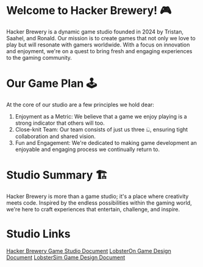 # Welcome to Hacker Brewery! 🎮
Hacker Brewery is a dynamic game studio founded in 2024 by Tristan, Saahel, and Ronald. Our mission is to create games that not only we love to play but will resonate with gamers worldwide. With a focus on innovation and enjoyment, we're on a quest to bring fresh and engaging experiences to the gaming community.

# Our Game Plan 🕹
At the core of our studio are a few principles we hold dear:

1. Enjoyment as a Metric: We believe that a game we enjoy playing is a strong indicator that others will too.
2. Close-knit Team: Our team consists of just us three ඞ, ensuring tight collaboration and shared vision.
3. Fun and Engagement: We're dedicated to making game development an enjoyable and engaging process we continually return to.

# Studio Summary 🏗
Hacker Brewery is more than a game studio; it's a place where creativity meets code. Inspired by the endless possibilities within the gaming world, we're here to craft experiences that entertain, challenge, and inspire.

# Studio Links

[Hacker Brewery Game Studio Document](https://docs.google.com/document/d/1L92mgrbgYJn7QODuwbncP5RID5u9OAZOps_7CjLnujA/edit?usp=sharing)
[LobsterOn Game Design Document](https://docs.google.com/document/d/1Kjuwy4iQ7rId6hEOgDucPohCn2UzXhB1PgBdeqBNOc4/edit?usp=sharing)
[LobsterSim Game Design Document](https://docs.google.com/document/d/1Nrdt7sfkwFVOhQqk441_fckoWaRay2IoSjVT33P9txQ/edit?usp=sharing)
